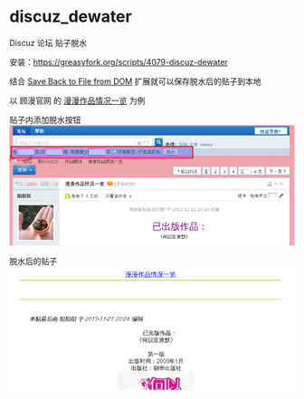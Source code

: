 discuz_dewater
==============

Discuz 论坛 贴子脱水

安装：https://greasyfork.org/scripts/4079-discuz-dewater

结合 [Save Back to File from DOM](https://addons.mozilla.org/zh-CN/firefox/addon/save-back-to-file-from-dom/?src=api) 扩展就可以保存脱水后的贴子到本地

以 顾漫官网 的 [漫漫作品情况一览](http://www.gumangw.com/forum.php?mod=viewthread&tid=29&extra=page%3D1) 为例

贴子内添加脱水按钮
![form](dewater_form.png)

脱水后的贴子
![thread](dewater_thread.png)
